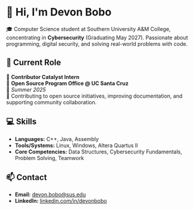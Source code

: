 # 👋 Hi, I'm Devon Bobo

🎓 Computer Science student at Southern University A&M College, concentrating in **Cybersecurity** (Graduating May 2027). Passionate about programming, digital security, and solving real-world problems with code.

## 💼 Current Role
🧩 **Contributor Catalyst Intern**  
🔬 **Open Source Program Office @ UC Santa Cruz**  
📅 *Summer 2025*  
🌱 Contributing to open source initiatives, improving documentation, and supporting community collaboration.

## 💻 Skills
- **Languages:** C++, Java, Assembly
- **Tools/Systems:** Linux, Windows, Altera Quartus II
- **Core Competencies:** Data Structures, Cybersecurity Fundamentals, Problem Solving, Teamwork

## 📫 Contact
- **Email:** devon.bobo@sus.edu  
- **LinkedIn:** [linkedin.com/in/devonbobo](https://www.linkedin.com/in/devonbobo)
